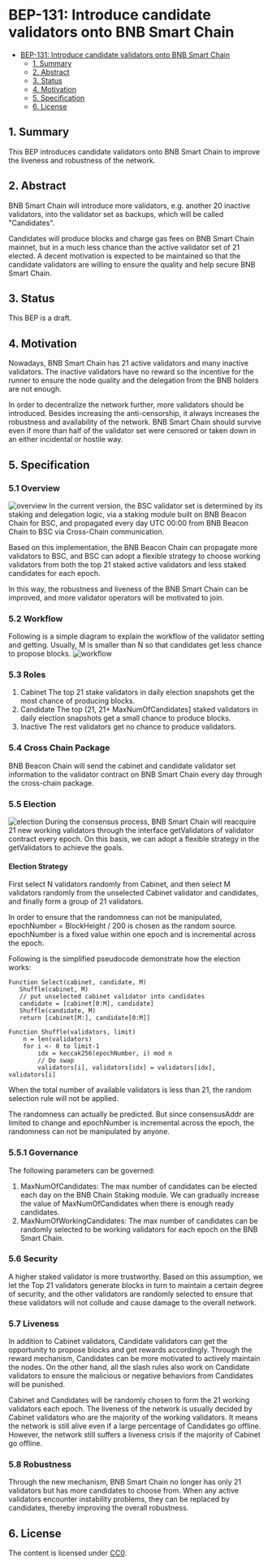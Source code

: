 # BEP-131: Introduce candidate validators onto BNB Smart Chain

- [BEP-131: Introduce candidate validators onto BNB Smart Chain](https://github.com/bnb-chain/BEPs/pull/131)
    - [1. Summary](#1-summary)
    - [2. Abstract](#2-abstract)
    - [3. Status](#3-status)
    - [4. Motivation](#4-motivation)
    - [5. Specification](#5-specification)
    - [6. License](#6-license)

## 1. Summary

This BEP introduces candidate validators onto BNB Smart Chain to improve the liveness and robustness of the network.

## 2. Abstract

BNB Smart Chain will introduce more validators, e.g. another 20 inactive validators, into the validator set as backups, which will be called "Candidates".

Candidates will produce blocks and charge gas fees on BNB Smart Chain mainnet, but in a much less chance than the active validator set of 21 elected. A decent motivation is expected to be maintained so that the candidate validators are willing to ensure the quality and help secure BNB Smart Chain.

## 3. Status

This BEP is a draft.

## 4. Motivation

Nowadays, BNB Smart Chain has 21 active validators and many inactive validators. The inactive validators have no reward so the incentive for the runner to ensure the node quality and the delegation from the BNB holders are not enough.

In order to decentralize the network further, more validators should be introduced. Besides increasing the anti-censorship, it always increases the robustness and availability of the network. BNB Smart Chain should survive even if more than half of the validator set were censored or taken down in an either incidental or hostile way.

## 5. Specification

### 5.1 Overview
![overview](./assets/bep-131/5.1_overview.png)
In the current version, the BSC validator set is determined by its staking and delegation logic, via a staking module built on BNB Beacon Chain for BSC, and propagated every day UTC 00:00 from BNB Beacon Chain to BSC via Cross-Chain communication.

Based on this implementation, the BNB Beacon Chain can propagate more validators to BSC, and BSC can adopt a flexible strategy to choose working validators from both the top 21 staked active validators and less staked candidates for each epoch.

In this way, the robustness and liveness of the BNB Smart Chain can be improved, and more validator operators will be motivated to join.

### 5.2 Workflow
Following is a simple diagram to explain the workflow of the validator setting and getting. Usually, M is smaller than N so that candidates get less chance to propose blocks.
![workflow](./assets/bep-131/5.2_workflow.png)

### 5.3 Roles
  1. Cabinet
    The top 21 stake validators in daily election snapshots get the most chance of producing blocks.
  2. Candidate
    The top (21, 21+ MaxNumOfCandidates] staked validators in daily election snapshots get a small chance to produce blocks.
  3. Inactive
    The rest validators get no chance to produce validators.

### 5.4 Cross Chain Package
BNB Beacon Chain will send the cabinet and candidate validator set information to the validator contract on BNB Smart Chain every day through the cross-chain package.

### 5.5 Election
![election](./assets/bep-131/5.5_election.png)
During the consensus process, BNB Smart Chain will reacquire 21 new working validators through the interface getValidators of validator contract every epoch. On this basis, we can adopt a flexible strategy in the getValidators to achieve the goals.

#### Election Strategy
First select N validators randomly from Cabinet, and then select M validators randomly from the unselected Cabinet validator and candidates, and finally form a group of 21 validators.

In order to ensure that the randomness can not be manipulated, epochNumber = BlockHeight / 200 is chosen as the random source. epochNumber is a fixed value within one epoch and is incremental across the epoch.

Following is the simplified pseudocode demonstrate how the election works:

```
Function Select(cabinet, candidate, M)
   Shuffle(cabinet, M)
   // put unselected cabinet validator into candidates
   candidate = [cabinet[0:M], candidate]
   Shuffle(candidate, M)
   return [cabinet[M:], candidate[0:M]]
       
Function Shuffle(validators, limit)
    n = len(validators)
    for i <- 0 to limit-1
        idx = keccak256(epochNumber, i) mod n
        // Do swap 
        validators[i], validators[idx] = validators[idx], validators[i]
```

When the total number of available validators is less than 21, the random selection rule will not be applied.

The randomness can actually be predicted. But since consensusAddr are limited to change and epochNumber is incremental across the epoch, the randomness can not be manipulated by anyone.

### 5.5.1 Governance
The following parameters can be governed:
1. MaxNumOfCandidates: The max number of candidates can be elected each day on the BNB Chain Staking module. We can gradually increase the value of MaxNumOfCandidates when there is enough ready candidates.
2. MaxNumOfWorkingCandidates: The max number of candidates can be randomly selected to be working validators for each epoch on the BNB Smart Chain.
### 5.6 Security
A higher staked validator is more trustworthy. Based on this assumption, we let the Top 21 validators generate blocks in turn to maintain a certain degree of security, and the other validators are randomly selected to ensure that these validators will not collude and cause damage to the overall network.

### 5.7 Liveness
In addition to Cabinet validators, Candidate validators can get the opportunity to propose blocks and get rewards accordingly. Through the reward mechanism, Candidates can be more motivated to actively maintain the nodes. On the other hand, all the slash rules also work on Candidate validators to ensure the malicious or negative behaviors from Candidates  will be punished.     

Cabinet and Candidates will be randomly chosen to form the 21 working validators each epoch. The liveness of the network is usually decided by Cabinet validators who are the majority of the working validators. It means the network is still alive even if a large percentage of Candidates go offline. However, the network still suffers a liveness crisis if the majority of Cabinet go offline. 

### 5.8 Robustness
Through the new mechanism, BNB Smart Chain no longer has only 21 validators but has more candidates to choose from. When any active validators encounter instability problems, they can be replaced by candidates, thereby improving the overall robustness.

## 6. License

The content is licensed under [CC0](https://creativecommons.org/publicdomain/zero/1.0/).
